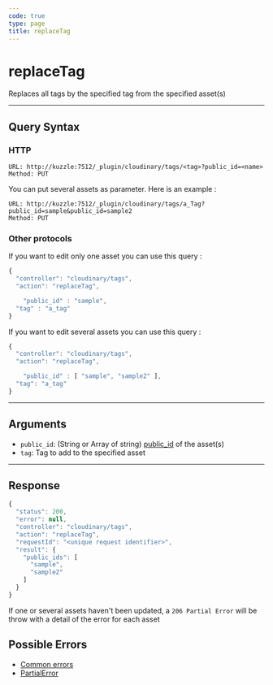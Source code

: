 ```yaml
--- 
code: true
type: page
title: replaceTag
--- 
```


# replaceTag

Replaces all tags by the specified tag from the specified asset(s)

--- 

## Query Syntax 

### HTTP 

```http
URL: http://kuzzle:7512/_plugin/cloudinary/tags/<tag>?public_id=<name>
Method: PUT
```

You can put several assets as parameter. Here is an example :
```http
URL: http://kuzzle:7512/_plugin/cloudinary/tags/a_Tag?public_id=sample&public_id=sample2
Method: PUT
```

### Other protocols 

If you want to edit only one asset you can use this query : 
```js
{
  "controller": "cloudinary/tags",
  "action": "replaceTag",

	"public_id" : "sample",
  "tag" : "a_tag"
}
```

If you want to edit several assets you can use this query : 
```js
{
  "controller": "cloudinary/tags",
  "action": "replaceTag",

	"public_id" : [ "sample", "sample2" ],
  "tag": "a_tag"
}
```
---

## Arguments 

- `public_id`: (String or Array of string) [public_id](https://cloudinary.com/documentation/upload_images#public_id_the_image_identifier) of the asset(s) 
- `tag`: Tag to add to the specified asset

---

## Response 

```js
{
  "status": 200,
  "error": null,
  "controller": "cloudinary/tags",
  "action": "replaceTag",
  "requestId": "<unique request identifier>",
  "result": {
    "public_ids": [
      "sample",
      "sample2"
    ] 
  }
}
```

If one or several assets haven't been updated, a `206 Partial Error` will be throw with a detail of the error for each asset

## Possible Errors 

- [Common errors](/core/1/api/essentials/errors#common-errors)
- [PartialError](core/1/api/essentials/errors/#specific-errors)
